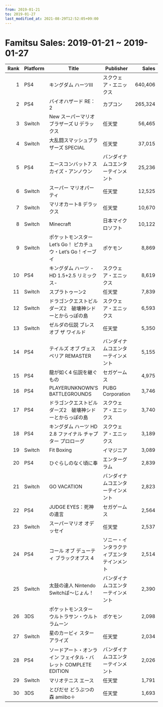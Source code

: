 ```yaml
---
from: 2019-01-21
to: 2019-01-27
last_modified_at: 2021-08-29T12:52:05+09:00
---
```

# Famitsu Sales: 2019-01-21 ~ 2019-01-27
| Rank | Platform | Title | Publisher | Sales | Total | Rate | New |
| -: | -- | -- | -- | -: | -: | -: | -- |
| 1 | PS4 | キングダム ハーツIII | スクウェア・エニックス | 640,406 | 640,406 | 40% | **New** |
| 2 | PS4 | バイオハザード RE：2 | カプコン | 265,324 | 265,324 | 40% | **New** |
| 3 | Switch | New スーパーマリオブラザーズ U デラックス | 任天堂 | 56,465 | 336,439 | 20% |  |
| 4 | Switch | 大乱闘スマッシュブラザーズ SPECIAL | 任天堂 | 37,015 | 2,774,747 | 20% |  |
| 5 | PS4 | エースコンバット7 スカイズ・アンノウン | バンダイナムコエンターテインメント | 25,236 | 184,204 | 20% |  |
| 6 | Switch | スーパー マリオパーティ | 任天堂 | 12,525 | 911,427 | 20% |  |
| 7 | Switch | マリオカート8 デラックス | 任天堂 | 10,670 | 2,140,184 | 20% |  |
| 8 | Switch | Minecraft | 日本マイクロソフト | 10,122 | 612,013 | 20% |  |
| 9 | Switch | ポケットモンスター Let’s Go！ ピカチュウ・Let’s Go！イーブイ | ポケモン | 8,869 | 1,366,449 | 20% |  |
| 10 | PS4 | キングダム ハーツ -HD 1.5+2.5 リミックス- | スクウェア・エニックス | 8,619 | 252,104 | 20% |  |
| 11 | Switch | スプラトゥーン2 | 任天堂 | 7,839 | 2,953,311 | 20% |  |
| 12 | Switch | ドラゴンクエストビルダーズ2　破壊神シドーとからっぽの島 | スクウェア・エニックス | 6,593 | 234,189 | 20% |  |
| 13 | Switch | ゼルダの伝説 ブレス オブ ザ ワイルド | 任天堂 | 5,350 | 1,220,554 | 20% |  |
| 14 | PS4 | テイルズ オブ ヴェスペリア REMASTER | バンダイナムコエンターテインメント | 5,155 | 51,340 | 20% |  |
| 15 | PS4 | 龍が如く4 伝説を継ぐもの | セガゲームス | 4,975 | 23,077 | 40% |  |
| 16 | PS4 | PLAYERUNKNOWN’S BATTLEGROUNDS | PUBG Corporation | 3,746 | 10,463 | 40% |  |
| 17 | PS4 | ドラゴンクエストビルダーズ2　破壊神シドーとからっぽの島 | スクウェア・エニックス | 3,740 | 211,304 | 40% |  |
| 18 | PS4 | キングダム ハーツ HD 2.8 ファイナル チャプター プロローグ | スクウェア・エニックス | 3,189 | 212,668 | 20% |  |
| 19 | Switch | Fit Boxing | イマジニア | 3,089 | 14,746 | 40% |  |
| 20 | PS4 | ひぐらしのなく頃に奉 | エンターグラム | 2,839 | 2,839 | 60% | **New** |
| 21 | Switch | GO VACATION | バンダイナムコエンターテインメント | 2,823 | 52,986 | 40% |  |
| 22 | PS4 | JUDGE EYES：死神の遺言 | セガゲームス | 2,564 | 259,078 | 20% |  |
| 23 | Switch | スーパーマリオ オデッセイ | 任天堂 | 2,537 | 1,929,416 | 20% |  |
| 24 | PS4 | コール オブ デューティ ブラックオプス 4 | ソニー・インタラクティブエンタテインメント | 2,514 | 497,507 | 20% |  |
| 25 | Switch | 太鼓の達人 Nintendo Switchば〜じょん！ | バンダイナムコエンターテインメント | 2,390 | 297,410 | 20% |  |
| 26 | 3DS | ポケットモンスター ウルトラサン・ウルトラムーン | ポケモン | 2,098 | 2,448,680 | 20% |  |
| 27 | Switch | 星のカービィ スターアライズ | 任天堂 | 2,034 | 685,659 | 20% |  |
| 28 | PS4 | ソードアート・オンライン フェイタル・バレット COMPLETE EDITION | バンダイナムコエンターテインメント | 2,026 | 10,036 | 40% |  |
| 29 | Switch | マリオテニス エース | 任天堂 | 1,791 | 392,794 | 20% |  |
| 30 | 3DS | とびだせ どうぶつの森 amiibo＋ | 任天堂 | 1,693 | 434,168 | 20% |  |
